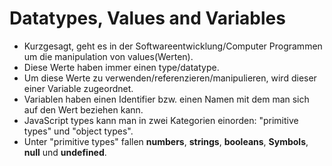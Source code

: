 # Datatypes, Values and Variables

- Kurzgesagt, geht es in der Softwareentwicklung/Computer Programmen um die manipulation von values(Werten).
- Diese Werte haben immer einen type/datatype.
- Um diese Werte zu verwenden/referenzieren/manipulieren, wird dieser einer Variable zugeordnet.
- Variablen haben einen Identifier bzw. einen Namen mit dem man sich auf den Wert beziehen kann.
- JavaScript types kann man in zwei Kategorien einorden: "primitive types" und "object types".
- Unter "primitive types" fallen **numbers**, **strings**, **booleans**, **Symbols**, **null** und **undefined**.
